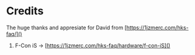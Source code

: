 # **Credits**

The huge thanks and appresiate for David from [https://1jzmerc.com/hks-faq/]()

1. F-Con iS -> [https://1jzmerc.com/hks-faq/hardware/f-con-iS]()
